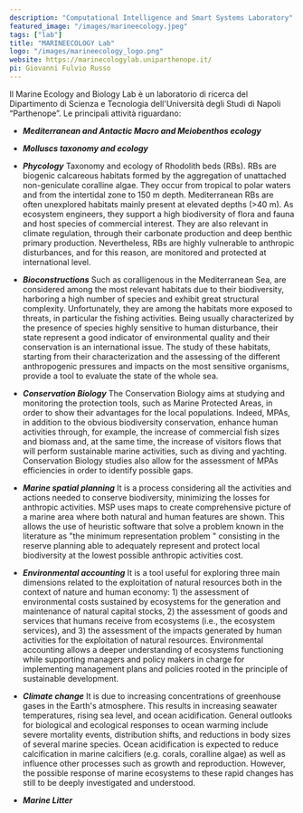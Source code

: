 ```yaml
---
description: "Computational Intelligence and Smart Systems Laboratory"
featured_image: "/images/marineecology.jpeg"
tags: ["lab"]
title: "MARINEECOLOGY Lab"
logo: "/images/marineecology_logo.png"
website: https://marinecologylab.uniparthenope.it/
pi: Giovanni Fulvio Russo
---
```


Il Marine Ecology and Biology Lab è un laboratorio di ricerca del Dipartimento di Scienza e Tecnologia dell'Università degli Studi di Napoli “Parthenope”.
Le principali attività riguardano:

* **_Mediterranean and Antactic Macro and Meiobenthos ecology_**

* **_Molluscs taxonomy and ecology_**

* **_Phycology_**
Taxonomy and ecology of Rhodolith beds (RBs). RBs are biogenic calcareous habitats formed by the aggregation of unattached non-geniculate coralline algae. They occur from tropical to polar waters and from the intertidal zone to 150 m depth. Mediterranean RBs are often unexplored habitats mainly present at elevated depths (>40 m). As ecosystem engineers, they support a high biodiversity of flora and fauna and host species of commercial interest. They are also relevant in climate regulation, through their carbonate production and deep benthic primary production. Nevertheless, RBs are highly vulnerable to anthropic disturbances, and for this reason, are monitored and protected at international level.

* **_Bioconstructions_**
Such as coralligenous in the Mediterranean Sea, are considered among the most relevant habitats due to their biodiversity, harboring a high number of species and exhibit great structural complexity. Unfortunately, they are among the habitats more exposed to threats, in particular the fishing activities. Being usually characterized by the presence of species highly sensitive to human disturbance, their state represent a good indicator of environmental quality and their conservation is an international issue. The study of these habitats, starting from their characterization and the assessing of the different anthropogenic pressures and impacts on the most sensitive organisms, provide a tool to evaluate the state of the whole sea.

* **_Conservation Biology_**
The Conservation Biology aims at studying and monitoring the protection tools, such as Marine Protected Areas, in order to show their advantages for the local populations. Indeed, MPAs, in addition to the obvious biodiversity conservation, enhance human activities through, for example, the increase of commercial fish sizes and biomass and, at the same time, the increase of visitors flows that will perform sustainable marine activities, such as diving and yachting. Conservation Biology studies also allow for the assessment of MPAs efficiencies in order to identify possible gaps.

* **_Marine spatial planning_**
It is a process considering all the activities and actions needed to conserve biodiversity, minimizing the losses for anthropic activities. MSP uses maps to create comprehensive picture of a marine area where both natural and human features are shown. This allows the use of heuristic software that solve a problem known in the literature as "the minimum representation problem " consisting in the reserve planning able to adequately represent and protect local biodiversity at the lowest possible anthropic activities cost.

* **_Environmental accounting_**
It is a tool useful for exploring three main dimensions related to the exploitation of natural resources both in the context of nature and human economy: 1) the assessment of environmental costs sustained by ecosystems for the generation and maintenance of natural capital stocks, 2) the assessment of goods and services that humans receive from ecosystems (i.e., the ecosystem services), and 3) the assessment of the impacts generated by human activities for the exploitation of natural resources. Environmental accounting allows a deeper understanding of ecosystems functioning while supporting managers and policy makers in charge for implementing management plans and policies rooted in the principle of sustainable development.

* **_Climate change_**
It is due to increasing concentrations of greenhouse gases in the Earth's atmosphere. This results in increasing seawater temperatures, rising sea level, and ocean acidification. General outlooks for biological and ecological responses to ocean warming include severe mortality events, distribution shifts, and reductions in body sizes of several marine species. Ocean acidification is expected to reduce calcification in marine calcifiers (e.g. corals, coralline algae) as well as influence other processes such as growth and reproduction. However, the possible response of marine ecosystems to these rapid changes has still to be deeply investigated and understood.

* **_Marine Litter_**
